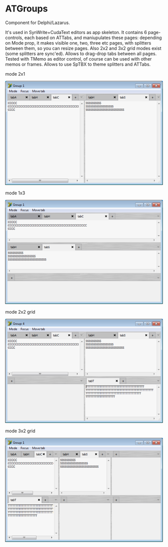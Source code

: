 ATGroups
========

Component for Delphi/Lazarus.

It's used in SynWrite+CudaText editors as app skeleton. It contains 6 page-controls, each based on ATTabs, and maniupulates these pages: depending on Mode prop, it makes visible one, two, three etc pages, with splitters between them, so you can resize pages. Also 2x2 and 3x2 grid modes exist (some splitters are sync'ed). Allows to drag-drop tabs between all pages. Tested with TMemo as editor control, of course can be used with other memos or frames. Allows to use SpTBX to theme splitters and ATTabs.

mode 2x1

![img](img/mode2x1.png?raw=true)

mode 1x3

![img](img/mode1x3.png?raw=true)

mode 2x2 grid

![img](img/mode2x2.png?raw=true)

mode 3x2 grid

![img](img/mode3x2.png?raw=true)
